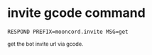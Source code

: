 # invite gcode command

```shell
RESPOND PREFIX=mooncord.invite MSG=get
```
<small>get the bot invite url via gcode.</small>